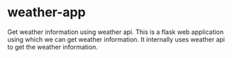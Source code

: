 # weather-app
Get weather information using weather api.
This is a flask web application using which we can get weather information.
It internally uses weather api to get the weather information.
